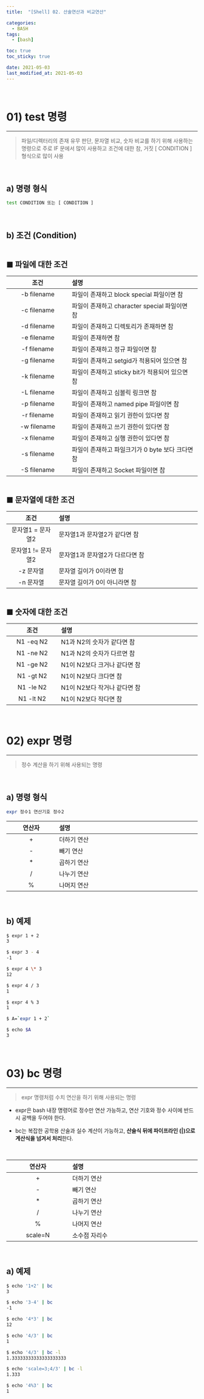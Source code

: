 ```yaml
---
title:  "[Shell] 02. 산술연산과 비교연산" 

categories:
  - BASH
tags:
  - [bash]

toc: true
toc_sticky: true

date: 2021-05-03
last_modified_at: 2021-05-03
---
```

<br>

# 01) test 명령
---

<style>
table {
    font-size: 12pt;
}
table th:first-of-type {
    width: 5%;
}
table th:nth-of-type(2) {
    width: 15%;
}
table th:nth-of-type(3) {
    width: 50%;
}
table th:nth-of-type(4) {
    width: 30%;
}
big {
    font-size: 15pt;
}
</style>

> 파일/디렉터리의 존재 유무 판단, 문자열 비교, 숫자 비교를 하기 위해 사용하는 명령으로 주로 IF 문에서 많이 사용하고 조건에 대한 참, 거짓  [ CONDITION ] 형식으로 많이 사용

<br>

## a) 명령 형식

```bash
test CONDITION 또는 [ CONDITION ]
```

<br>

## b) 조건 (Condition)

<br>

<big> **■ 파일에 대한 조건** </big>

|조건|설명|
|:---:|:---|
|-b filename|파일이 존재하고 block special 파일이면 참|
|-c filename|파일이 존재하고 character special 파일이면 참|
|-d filename|파일이 존재하고 디렉토리가 존재하면 참|
|-e filename|파일이 존재하면 참|
|-f filename|파일이 존재하고 정규 파일이면 참|
|-g filename|파일이 존재하고 setgid가 적용되어 있으면 참|
|-k filename|파일이 존재하고 sticky bit가 적용되어 있으면 참|
|-L filename|파일이 존재하고 심볼릭 링크면 참|
|-p filename|파일이 존재하고 named pipe 파일이면 참|
|-r filename|파일이 존재하고 읽기 권한이 있다면 참|
|-w filename|파일이 존재하고 쓰기 권한이 있다면 참|
|-x filename|파일이 존재하고 실행 권한이 있다면 참|
|-s filename|파일이 존재하고 파일크기가 0 byte 보다 크다면 참|
|-S filename|파일이 존재하고 Socket 파일이면 참|

<br>

<big> **■ 문자열에 대한 조건** </big>

|조건|설명|
|:---:|:---|
|문자열1 = 문자열2|문자열1과 문자열2가 같다면 참|
|문자열1 != 문자열2|문자열1과 문자열2가 다르다면 참|
|-z 문자열|문자열 길이가 0이라면 참|
|-n 문자열|문자열 길이가 0이 아니라면 참|

<br>

<big> **■ 숫자에 대한 조건** </big>

|조건|설명|
|:---:|:---|
|N1 -eq N2|N1과 N2의 숫자가 같다면 참|
|N1 -ne N2|N1과 N2의 숫자가 다르면 참|
|N1 -ge N2|N1이 N2보다 크거나 같다면 참|
|N1 -gt N2|N1이 N2보다 크다면 참|
|N1 -le N2|N1이 N2보다 작거나 같다면 참|
|N1 -lt N2|N1이 N2보다 작다면 참|

<br>

# 02) expr 명령
---

> 정수 계산을 하기 위해 사용되는 명령

<br>

## a) 명령 형식

```bash
expr 정수1 연산기호 정수2
```

|연산자|설명|
|:---:|:---|
|+|더하기 연산|
|-|빼기 연산|
|\*|곱하기 연산|
|/|나누기 연산|
|%|나머지 연산|

<br>

## b) 예제

```bash
$ expr 1 + 2
3

$ expr 3 - 4
-1

$ expr 4 \* 3
12

$ expr 4 / 3
1

$ expr 4 % 3
1

$ A=`expr 1 + 2`

$ echo $A
3
```

<br>

# 03) bc 명령
---

> expr 명령처럼 수치 연산을 하기 위해 사용되는 명령

+ expr은 bash 내장 명령어로 정수만 연산 가능하고, 연산 기호와 정수 사이에 반드시 공백을 두어야 한다.

+ bc는 복잡한 공학용 산술과 실수 계산이 가능하고, **산술식 뒤에 파이프라인 (|)으로 계산식을 넘겨서 처리**한다.

<br>

|연산자|설명|
|:---:|:---|
|+|더하기 연산|
|-|빼기 연산|
|\*|곱하기 연산|
|/|나누기 연산|
|%|나머지 연산|
|scale=N|소수점 자리수|

<br>

## a) 예제

```bash
$ echo '1+2' | bc
3

$ echo '3-4' | bc
-1

$ echo '4*3' | bc
12

$ echo '4/3' | bc
1

$ echo '4/3' | bc -l
1.33333333333333333333

$ echo 'scale=3;4/3' | bc -l
1.333

$ echo '4%3' | bc
1
```